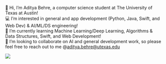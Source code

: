 👋 Hi, I’m Aditya Behre, a computer science student at The University of Texas at Austin!  
💻 I’m interested in general and app development (Python, Java, Swift, and Web Dev) & AI/ML/DS engineering!  
📖 I’m currently learning Machine Learning/Deep Learning, Algorithms & Data Structures, Swift, and Web Development!  
🤝 I’m looking to collaborate on AI and general development work, so please feel free to reach out to me @aditya.behre@utexas.edu  

<!---
adityabehre/adityabehre is a ✨ special ✨ repository because its `README.md` (this file) appears on your GitHub profile.
You can click the Preview link to take a look at your changes.
--->


![](https://komarev.com/ghpvc/?username=adityabehre&style=flat-square&color=a61b0c&label=PROFILE+VIEWS)

